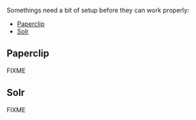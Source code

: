Somethings need a bit of setup before they can work properly:
* [Paperclip](Setting-Up#paperclip)
* [Solr](Setting-Up#solr)

## Paperclip
FIXME

## Solr
FIXME


